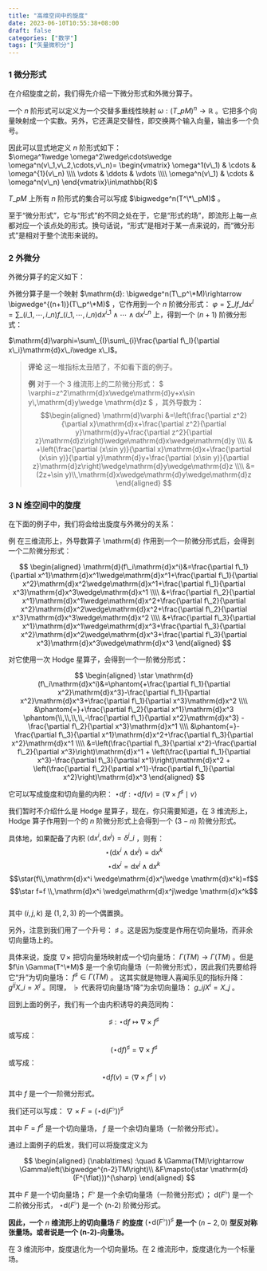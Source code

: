 ```yaml
---
title: "高维空间中的旋度"
date: 2023-06-10T10:55:38+08:00
draft: false
categories: ["数学"]
tags: ["矢量微积分"]
---
```


### 1 微分形式

在介绍旋度之前，我们得先介绍一下微分形式和外微分算子。

一个 $n$ 阶形式可以定义为一个交替多重线性映射 $\omega:(T\_pM)^n\rightarrow \mathbb{R}$ 。它把多个向量映射成一个实数。另外，它还满足交替性，即交换两个输入向量，输出多一个负号。

因此可以显式地定义 $n$ 阶形式如下：  
$\omega^1\wedge \omega^2\wedge\cdots\wedge \omega^n(v\_1,v\_2,\cdots,v\_n)= \begin{vmatrix} \omega^1(v\_1) & \cdots & \omega^{1}(v\_n) \\\\ \vdots & \ddots & \vdots \\\\ \omega^n(v\_1) & \cdots & \omega^n(v\_n) \end{vmatrix}\in\mathbb{R}$

$T\_pM$ 上所有 $n$ 阶形式的集合可以写成 $\bigwedge^n(T^\*\_pM)$ 。

至于“微分形式”，它与“形式”的不同之处在于，它是“形式的场”，即流形上每一点都对应一个该点处的形式。换句话说，“形式”是相对于某一点来说的，而“微分形式”是相对于整个流形来说的。

### 2 外微分

外微分算子的定义如下：

外微分算子是一个映射 $\mathrm{d}: \bigwedge^n(T\_p^\*M)\rightarrow \bigwedge^{(n+1)}(T\_p^\*M)$ ，它作用到一个 $n$ 阶微分形式： $\varphi=\sum\_{I}f\_I\mathrm{d}x^{I}=\sum\_{(i\_1,\cdots,i\_n)}f\_{(i\_1,\cdots,i\_n)}\mathrm{d}x^{i\_1}\wedge\cdots\wedge\mathrm{d}x^{i\_n}$ 上，得到一个 $(n+1)$ 阶微分形式：

$\mathrm{d}\varphi=\sum\_{I}\sum\_{i}\frac{\partial f\_I}{\partial x\_i}\mathrm{d}x\_i\wedge x\_I$。


> **评论** 这一堆指标太丑陋了，不如看下面的例子。   
>   
> **例**  对于一个 3 维流形上的二阶微分形式： $ \varphi=z^2\mathrm{d}x\wedge\mathrm{d}y+x\sin y\\,\mathrm{d}y\wedge \mathrm{d}z $ ，其外导数为： $$\begin{aligned} \mathrm{d}\varphi &=\left(\frac{\partial z^2}{\partial x}\mathrm{d}x+\frac{\partial z^2}{\partial y}\mathrm{d}y+\frac{\partial z^2}{\partial z}\mathrm{d}z\right)\wedge\mathrm{d}x\wedge\mathrm{d}y \\\\ & +\left(\frac{\partial (x\sin y)}{\partial x}\mathrm{d}x+\frac{\partial (x\sin y)}{\partial y}\mathrm{d}y+\frac{\partial (x\sin y)}{\partial z}\mathrm{d}z\right)\wedge\mathrm{d}y\wedge\mathrm{d}z \\\\ &=(2z+\sin y)\\,\mathrm{d}x\wedge\mathrm{d}y\wedge\mathrm{d}z \end{aligned} $$

### 3 N 维空间中的旋度

在下面的例子中，我们将会给出旋度与外微分的关系：

例 在三维流形上，外导数算子 \mathrm{d} 作用到一个一阶微分形式后，会得到一个二阶微分形式：   
  
 $$ \begin{aligned} \mathrm{d}(f\_i\mathrm{d}x^i)&=\frac{\partial f\_1}{\partial x^1}\mathrm{d}x^1\wedge\mathrm{d}x^1+\frac{\partial f\_1}{\partial x^2}\mathrm{d}x^2\wedge\mathrm{d}x^1+\frac{\partial f\_1}{\partial x^3}\mathrm{d}x^3\wedge\mathrm{d}x^1 \\\\ &+\frac{\partial f\_2}{\partial x^1}\mathrm{d}x^1\wedge\mathrm{d}x^2+\frac{\partial f\_2}{\partial x^2}\mathrm{d}x^2\wedge\mathrm{d}x^2+\frac{\partial f\_2}{\partial x^3}\mathrm{d}x^3\wedge\mathrm{d}x^2 \\\\ &+\frac{\partial f\_3}{\partial x^1}\mathrm{d}x^1\wedge\mathrm{d}x^3+\frac{\partial f\_3}{\partial x^2}\mathrm{d}x^2\wedge\mathrm{d}x^3+\frac{\partial f\_3}{\partial x^3}\mathrm{d}x^3\wedge\mathrm{d}x^3 \end{aligned} $$  
  
对它使用一次 Hodge 星算子，会得到一个一阶微分形式：   
  
$$ \begin{aligned} \star \mathrm{d}(f\_i\mathrm{d}x^i)&=\phantom{+\frac{\partial f\_1}{\partial x^2}\mathrm{d}x^3}-\frac{\partial f\_1}{\partial x^2}\mathrm{d}x^3+\frac{\partial f\_1}{\partial x^3}\mathrm{d}x^2 \\\\ &\phantom{=}+\frac{\partial f\_2}{\partial x^1}\mathrm{d}x^3 \phantom{\\,\\,\\,\\,-\frac{\partial f\_1}{\partial x^2}\mathrm{d}x^3} -\frac{\partial f\_2}{\partial x^3}\mathrm{d}x^1 \\\\ &\phantom{=}-\frac{\partial f\_3}{\partial x^1}\mathrm{d}x^2+\frac{\partial f\_3}{\partial x^2}\mathrm{d}x^1 \\\\ &=\left(\frac{\partial f\_3}{\partial x^2}-\frac{\partial f\_2}{\partial x^3}\right)\mathrm{d}x^1 + \left(\frac{\partial f\_1}{\partial x^3}-\frac{\partial f\_3}{\partial x^1}\right)\mathrm{d}x^2 + \left(\frac{\partial f\_2}{\partial x^1}-\frac{\partial f\_1}{\partial x^2}\right)\mathrm{d}x^3 \end{aligned} $$
  
它可以写成旋度和切向量的内积： $\star\mathrm{d}f:\star\mathrm{d}f(v)=\langle \nabla \times f^{\sharp}\mid v \rangle$   
  
我们暂时不介绍什么是 Hodge 星算子，现在，你只需要知道，在 3 维流形上，Hodge 算子作用到一个的 $n$ 阶微分形式上会得到一个 $(3-n)$ 阶微分形式。  
  
具体地，如果配备了内积 $\langle\mathrm{d}x^i,\mathrm{d}x^j\rangle=\delta^{j}\_i$ ，则有：   
 $$\star(\mathrm{d}x^i \wedge \mathrm{d}x^j)=\mathrm{d}x^k$$
 $$\star\mathrm{d}x^i =\mathrm{d}x^j\wedge \mathrm{d}x^k$$
 $$\star(f\\,\mathrm{d}x^i \wedge\mathrm{d}x^j\wedge \mathrm{d}x^k)=f$$
 $$\star f=f \\,\mathrm{d}x^i \wedge\mathrm{d}x^j\wedge \mathrm{d}x^k$$   
其中 $(i,j,k)$ 是 $(1,2,3)$ 的一个偶置换。   
  
另外，注意到我们用了一个升号： $\sharp$ 。这是因为旋度是作用在切向量场，而非余切向量场上的。  
  
具体来说，旋度 $\nabla\times$ 把切向量场映射成一个切向量场： $\Gamma(TM)\rightarrow \Gamma(TM)$ 。但是 $f\in \Gamma(T^\*M)$ 是一个余切向量场（一阶微分形式），因此我们先要给将它“升”为切向量场： $f^\sharp\in \Gamma(TM)$ 。 这其实就是物理人喜闻乐见的指标升降： $g^{ij}X\_i=X^j$ 。同理， $\flat$ 代表将切向量场“降”为余切向量场： $g\_{ij}X^i=X\_j$ 。  
  
 回到上面的例子，我们有一个由内积诱导的典范同构：  
  
 $$\sharp:\star \mathrm{d}f\mapsto \nabla\times f^{\sharp}$$
或写成： $$(\star \mathrm{d}f)^\sharp = \nabla\times f^{\sharp}$$
或写成： $$\star \mathrm{d}f(v) = \langle\nabla\times f^{\sharp}\mid v\rangle$$  
  
其中 $f$ 是一个一阶微分形式。   
  
我们还可以写成： $\nabla\times F=(\star \mathrm{d} (F^{\flat}))^{\sharp}$  
  
其中 $F=f^\sharp$ 是一个切向量场， $f$ 是一个余切向量场（一阶微分形式）。

通过上面例子的启发，我们可以将旋度定义为

$$ \begin{aligned} (\nabla\times) :\quad & \Gamma(TM)\rightarrow \Gamma\left(\bigwedge^{n-2}TM\right)\\ &F\mapsto(\star \mathrm{d} (F^{\flat}))^{\sharp} \end{aligned} $$ 

其中 $F$ 是一个切向量场； $F^{\flat}$ 是一个余切向量场（一阶微分形式）；  $\mathrm{d} (F^{\flat})$ 是一个二阶微分形式， $\star \mathrm{d} (F^{\flat})$ 是一个 (n-2) 阶微分形式。

**因此，一个** $n$ **维流形上的切向量场** $F$ **的旋度** $(\star \mathrm{d} (F^{\flat}))^{\sharp}$ **是一个** $(n-2,0)$ **型反对称张量场。或者说是一个 (n-2)-向量场。**

在 3 维流形中，旋度退化为一个切向量场。在 2 维流形中，旋度退化为一个标量场。